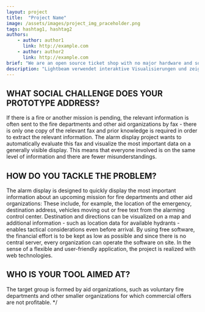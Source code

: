 ```yaml
---
layout: project
title:  "Project Name"
image: /assets/images/project_img_praceholder.png
tags: hashtag1, hashtag2
authors: 
    - author: author1
      link: http://example.com
    - author: author2
      link: http://example.com
brief: "We are an open source ticket shop with no major hardware and software hurdles."
description: "Lightbeam verwendet interaktive Visualisierungen und zeigt die Verbindungen zwischen besuchten Websites und Dritten, die möglicherweise tracken, an. Wenn Lightbeam aktiviert ist und man währenddessen ein Website besucht, erstellt die Browsererweiterung eine Echtzeit-Visualisierung aller auf dieser Seite aktiven Drittanbieter."
---
```


## WHAT SOCIAL CHALLENGE DOES YOUR PROTOTYPE ADDRESS? 

If there is a fire or another mission is pending, the relevant information is often sent to the fire departments and other aid organizations by fax - there is only one copy of the relevant fax and prior knowledge is required in order to extract the relevant information. The alarm display project wants to automatically evaluate this fax and visualize the most important data on a generally visible display. This means that everyone involved is on the same level of information and there are fewer misunderstandings.

## HOW DO YOU TACKLE THE PROBLEM?
The alarm display is designed to quickly display the most important information about an upcoming mission for fire departments and other aid organizations: These include, for example, the location of the emergency, destination address, vehicles moving out or free text from the alarming control center. Destination and directions can be visualized on a map and additional information - such as location data for available hydrants - enables tactical considerations even before arrival. By using free software, the financial effort is to be kept as low as possible and since there is no central server, every organization can operate the software on site. In the sense of a flexible and user-friendly application, the project is realized with web technologies.

## WHO IS YOUR TOOL AIMED AT?
The target group is formed by aid organizations, such as voluntary fire departments and other smaller organizations for which commercial offers are not profitable. */



